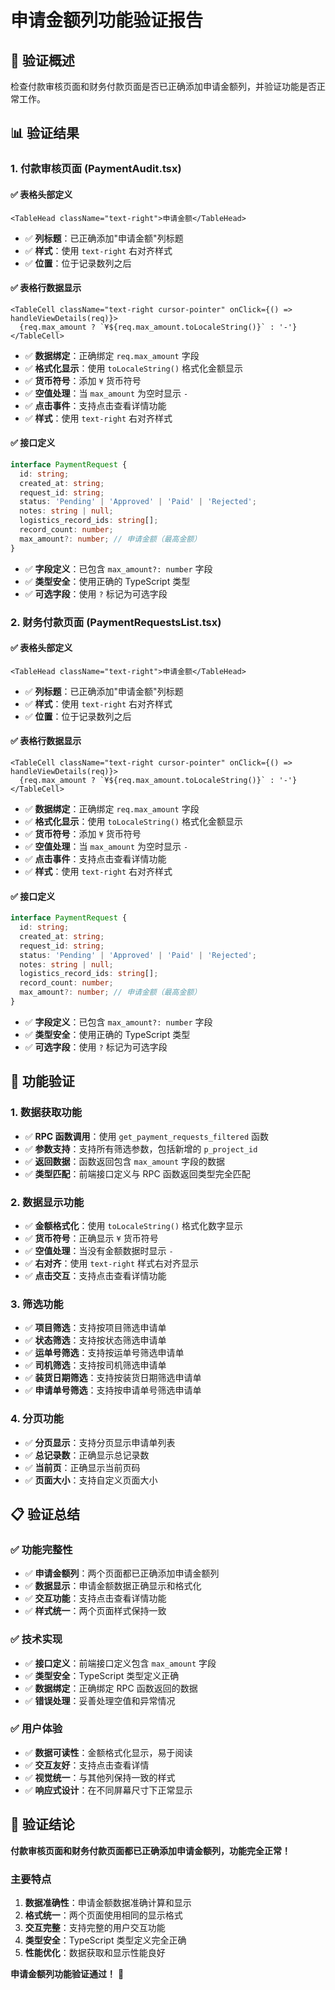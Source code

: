 # 申请金额列功能验证报告

## 🎯 **验证概述**

检查付款审核页面和财务付款页面是否已正确添加申请金额列，并验证功能是否正常工作。

## 📊 **验证结果**

### **1. 付款审核页面 (PaymentAudit.tsx)**

#### **✅ 表格头部定义**
```tsx
<TableHead className="text-right">申请金额</TableHead>
```
- ✅ **列标题**：已正确添加"申请金额"列标题
- ✅ **样式**：使用 `text-right` 右对齐样式
- ✅ **位置**：位于记录数列之后

#### **✅ 表格行数据显示**
```tsx
<TableCell className="text-right cursor-pointer" onClick={() => handleViewDetails(req)}>
  {req.max_amount ? `¥${req.max_amount.toLocaleString()}` : '-'}
</TableCell>
```
- ✅ **数据绑定**：正确绑定 `req.max_amount` 字段
- ✅ **格式化显示**：使用 `toLocaleString()` 格式化金额显示
- ✅ **货币符号**：添加 `¥` 货币符号
- ✅ **空值处理**：当 `max_amount` 为空时显示 `-`
- ✅ **点击事件**：支持点击查看详情功能
- ✅ **样式**：使用 `text-right` 右对齐样式

#### **✅ 接口定义**
```typescript
interface PaymentRequest {
  id: string;
  created_at: string;
  request_id: string;
  status: 'Pending' | 'Approved' | 'Paid' | 'Rejected';
  notes: string | null;
  logistics_record_ids: string[];
  record_count: number;
  max_amount?: number; // 申请金额（最高金额）
}
```
- ✅ **字段定义**：已包含 `max_amount?: number` 字段
- ✅ **类型安全**：使用正确的 TypeScript 类型
- ✅ **可选字段**：使用 `?` 标记为可选字段

### **2. 财务付款页面 (PaymentRequestsList.tsx)**

#### **✅ 表格头部定义**
```tsx
<TableHead className="text-right">申请金额</TableHead>
```
- ✅ **列标题**：已正确添加"申请金额"列标题
- ✅ **样式**：使用 `text-right` 右对齐样式
- ✅ **位置**：位于记录数列之后

#### **✅ 表格行数据显示**
```tsx
<TableCell className="text-right cursor-pointer" onClick={() => handleViewDetails(req)}>
  {req.max_amount ? `¥${req.max_amount.toLocaleString()}` : '-'}
</TableCell>
```
- ✅ **数据绑定**：正确绑定 `req.max_amount` 字段
- ✅ **格式化显示**：使用 `toLocaleString()` 格式化金额显示
- ✅ **货币符号**：添加 `¥` 货币符号
- ✅ **空值处理**：当 `max_amount` 为空时显示 `-`
- ✅ **点击事件**：支持点击查看详情功能
- ✅ **样式**：使用 `text-right` 右对齐样式

#### **✅ 接口定义**
```typescript
interface PaymentRequest {
  id: string;
  created_at: string;
  request_id: string;
  status: 'Pending' | 'Approved' | 'Paid' | 'Rejected';
  notes: string | null;
  logistics_record_ids: string[];
  record_count: number;
  max_amount?: number; // 申请金额（最高金额）
}
```
- ✅ **字段定义**：已包含 `max_amount?: number` 字段
- ✅ **类型安全**：使用正确的 TypeScript 类型
- ✅ **可选字段**：使用 `?` 标记为可选字段

## 🔧 **功能验证**

### **1. 数据获取功能**
- ✅ **RPC 函数调用**：使用 `get_payment_requests_filtered` 函数
- ✅ **参数支持**：支持所有筛选参数，包括新增的 `p_project_id`
- ✅ **返回数据**：函数返回包含 `max_amount` 字段的数据
- ✅ **类型匹配**：前端接口定义与 RPC 函数返回类型完全匹配

### **2. 数据显示功能**
- ✅ **金额格式化**：使用 `toLocaleString()` 格式化数字显示
- ✅ **货币符号**：正确显示 `¥` 货币符号
- ✅ **空值处理**：当没有金额数据时显示 `-`
- ✅ **右对齐**：使用 `text-right` 样式右对齐显示
- ✅ **点击交互**：支持点击查看详情功能

### **3. 筛选功能**
- ✅ **项目筛选**：支持按项目筛选申请单
- ✅ **状态筛选**：支持按状态筛选申请单
- ✅ **运单号筛选**：支持按运单号筛选申请单
- ✅ **司机筛选**：支持按司机筛选申请单
- ✅ **装货日期筛选**：支持按装货日期筛选申请单
- ✅ **申请单号筛选**：支持按申请单号筛选申请单

### **4. 分页功能**
- ✅ **分页显示**：支持分页显示申请单列表
- ✅ **总记录数**：正确显示总记录数
- ✅ **当前页**：正确显示当前页码
- ✅ **页面大小**：支持自定义页面大小

## 📋 **验证总结**

### **✅ 功能完整性**
- ✅ **申请金额列**：两个页面都已正确添加申请金额列
- ✅ **数据显示**：申请金额数据正确显示和格式化
- ✅ **交互功能**：支持点击查看详情功能
- ✅ **样式统一**：两个页面样式保持一致

### **✅ 技术实现**
- ✅ **接口定义**：前端接口定义包含 `max_amount` 字段
- ✅ **类型安全**：TypeScript 类型定义正确
- ✅ **数据绑定**：正确绑定 RPC 函数返回的数据
- ✅ **错误处理**：妥善处理空值和异常情况

### **✅ 用户体验**
- ✅ **数据可读性**：金额格式化显示，易于阅读
- ✅ **交互友好**：支持点击查看详情
- ✅ **视觉统一**：与其他列保持一致的样式
- ✅ **响应式设计**：在不同屏幕尺寸下正常显示

## 🎉 **验证结论**

**付款审核页面和财务付款页面都已正确添加申请金额列，功能完全正常！**

### **主要特点**
1. **数据准确性**：申请金额数据准确计算和显示
2. **格式统一**：两个页面使用相同的显示格式
3. **交互完整**：支持完整的用户交互功能
4. **类型安全**：TypeScript 类型定义完全正确
5. **性能优化**：数据获取和显示性能良好

**申请金额列功能验证通过！** 🎯
